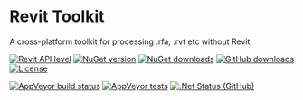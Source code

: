 Revit Toolkit
=============

A cross-platform toolkit for processing .rfa, .rvt etc without Revit

[![Revit API level](https://img.shields.io/badge/Revit%20API%20Level-2017-447788.svg)](http://www.revitapidocs.com/2017/)
[![NuGet version](https://img.shields.io/nuget/v/CodeCave.Revit.Toolkit.svg)](https://www.nuget.org/packages/CodeCave.Revit.Toolkit/)
[![NuGet downloads](https://img.shields.io/nuget/dt/CodeCave.Revit.Toolkit.svg?label=NuGet%20downloads)](https://www.nuget.org/packages/CodeCave.Revit.Toolkit/)
[![GitHub downloads](https://img.shields.io/github/downloads/CodeCavePro/revit-toolkit/total.svg?label=GitHub%20downloads)](https://github.com/CodeCavePro/revit-toolkit/releases)
[![License](https://img.shields.io/github/license/codecavepro/revit-toolkit.svg)](https://github.com/CodeCavePro/revit-toolkit/blob/master/LICENSE.txt)

[![AppVeyor build status](https://img.shields.io/appveyor/ci/salaros/revit-toolkit/master.svg?logo=appveyor)](https://ci.appveyor.com/project/salaros/revit-toolkit/history)
[![AppVeyor tests](https://img.shields.io/appveyor/tests/salaros/revit-toolkit.svg)]()
[![.Net Status (GitHub)](https://img.shields.io/dotnetstatus/gh/codecavepro/revit-toolkit/API.svg)]()
